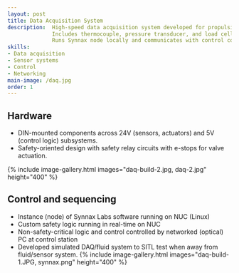 ```yaml
---
layout: post
title: Data Acquisition System
description:  High-speed data acquisition system developed for propulsion/fluid systems.
              Includes thermocouple, pressure transducer, and load cell inputs, and pyrotechnic output.
              Runs Synnax node locally and communicates with control computer over fibre-optic (800m range).
skills: 
- Data acquisition
- Sensor systems
- Control
- Networking
main-image: /daq.jpg 
order: 1
---
```


## Hardware
- DIN-mounted components across 24V (sensors, actuators) and 5V (control logic) subsystems.
- Safety-oriented design with safety relay circuits with e-stops for valve actuation.

{% include image-gallery.html images="daq-build-2.jpg, daq-2.jpg" height="400" %}

## Control and sequencing
- Instance (node) of Synnax Labs software running on NUC (Linux)
- Custom safety logic running in real-time on NUC
- Non-safety-critical logic and control controlled by networked (optical) PC at control station
- Developed simulated DAQ/fluid system to SITL test when away from fluid/sensor system. 
{% include image-gallery.html images="daq-build-1.JPG, synnax.png" height="400" %}
